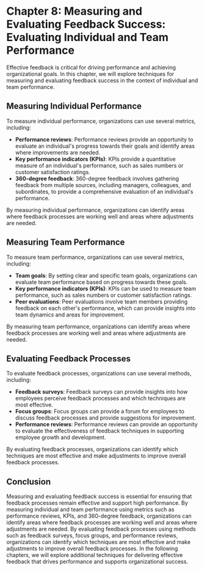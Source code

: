 Chapter 8: Measuring and Evaluating Feedback Success: Evaluating Individual and Team Performance
================================================================================================

Effective feedback is critical for driving performance and achieving organizational goals. In this chapter, we will explore techniques for measuring and evaluating feedback success in the context of individual and team performance.

Measuring Individual Performance
--------------------------------

To measure individual performance, organizations can use several metrics, including:

* **Performance reviews**: Performance reviews provide an opportunity to evaluate an individual's progress towards their goals and identify areas where improvements are needed.
* **Key performance indicators (KPIs)**: KPIs provide a quantitative measure of an individual's performance, such as sales numbers or customer satisfaction ratings.
* **360-degree feedback**: 360-degree feedback involves gathering feedback from multiple sources, including managers, colleagues, and subordinates, to provide a comprehensive evaluation of an individual's performance.

By measuring individual performance, organizations can identify areas where feedback processes are working well and areas where adjustments are needed.

Measuring Team Performance
--------------------------

To measure team performance, organizations can use several metrics, including:

* **Team goals**: By setting clear and specific team goals, organizations can evaluate team performance based on progress towards these goals.
* **Key performance indicators (KPIs)**: KPIs can be used to measure team performance, such as sales numbers or customer satisfaction ratings.
* **Peer evaluations**: Peer evaluations involve team members providing feedback on each other's performance, which can provide insights into team dynamics and areas for improvement.

By measuring team performance, organizations can identify areas where feedback processes are working well and areas where adjustments are needed.

Evaluating Feedback Processes
-----------------------------

To evaluate feedback processes, organizations can use several methods, including:

* **Feedback surveys**: Feedback surveys can provide insights into how employees perceive feedback processes and which techniques are most effective.
* **Focus groups**: Focus groups can provide a forum for employees to discuss feedback processes and provide suggestions for improvement.
* **Performance reviews**: Performance reviews can provide an opportunity to evaluate the effectiveness of feedback techniques in supporting employee growth and development.

By evaluating feedback processes, organizations can identify which techniques are most effective and make adjustments to improve overall feedback processes.

Conclusion
----------

Measuring and evaluating feedback success is essential for ensuring that feedback processes remain effective and support high performance. By measuring individual and team performance using metrics such as performance reviews, KPIs, and 360-degree feedback, organizations can identify areas where feedback processes are working well and areas where adjustments are needed. By evaluating feedback processes using methods such as feedback surveys, focus groups, and performance reviews, organizations can identify which techniques are most effective and make adjustments to improve overall feedback processes. In the following chapters, we will explore additional techniques for delivering effective feedback that drives performance and supports organizational success.
